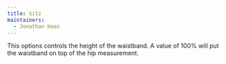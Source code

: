 ```yaml
---
title: Sitz
maintainers:
  - Jonathan Haas
---
```


This options controls the height of the waistband. A value of 100% will put the waistband on top of the hip measurement.
